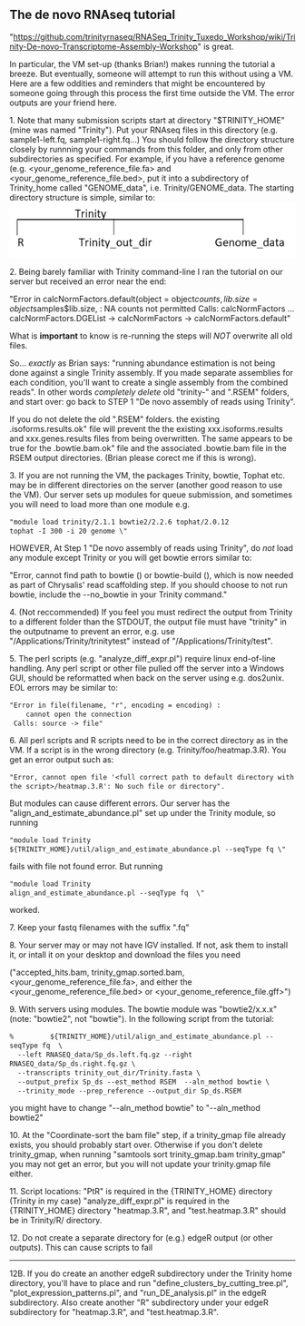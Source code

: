 ## The de novo RNAseq tutorial ## 
"https://github.com/trinityrnaseq/RNASeq_Trinity_Tuxedo_Workshop/wiki/Trinity-De-novo-Transcriptome-Assembly-Workshop" is great. 

In particular, the VM set-up (thanks Brian!) makes running the tutorial a breeze. But eventually, someone will attempt to run this without using a VM. Here are a few oddities and reminders that might be encountered by someone going through this process the first time outside the VM.  The error outputs are your friend here.

1\. Note that many submission scripts start at directory "$TRINITY_HOME" (mine was named "Trinity"). Put your RNAseq files in this directory (e.g. sample1-left.fq, sample1-right.fq...) You should follow the directory structure closely by runnning your commands from this folder, and only from other subdirectories as specified. For example, if you have a reference genome (e.g. <your_genome_reference_file.fa> and <your_genome_reference_file.bed>, put it into a subdirectory of Trinity_home called "GENOME_data", i.e. Trinity/GENOME_data. The starting directory structure is simple, similar to:
    ![](./img/Trinity_filestructure.png)

   2\. Being barely familiar with Trinity command-line I ran the tutorial on our server but received an error near the end:  

   "Error in calcNormFactors.default(object = object$counts, lib.size = object$samples$lib.size,  :
  NA counts not permitted
Calls: calcNormFactors ... calcNormFactors.DGEList -> calcNormFactors -> calcNormFactors.default"

What is **important** to know is re-running the steps will *NOT* overwrite all old files. 

So... *exactly* as Brian says: "running abundance estimation is not being done against a single Trinity assembly. If you made separate assemblies for each condition, you'll want to create a single assembly from the combined reads". In other words *completely delete* old "trinity-<samplename>" and "<samplename>.RSEM" folders, and start over: go back to STEP 1 "De novo assembly of reads using Trinity". 

If you do not delete the old "<samplename>.RSEM" folders. the existing <samplename>.isoforms.results.ok" file will prevent the the existing xxx.isoforms.results and xxx.genes.results files from being overwritten. The same appears to be true for the <samplename>.bowtie.bam.ok" file and the associated <samplename>.bowtie.bam file in the RSEM output directories. (Brian please corect me if this is wrong).

3\. If you are not running the VM, the packages Trinity, bowtie, Tophat etc. may be in different directories on the server (another good reason to  use the VM). Our server sets up modules for queue submission, and sometimes you will need to load more than one module e.g.

    "module load trinity/2.1.1 bowtie2/2.2.6 tophat/2.0.12
    tophat -I 300 -i 20 genome \"

HOWEVER, At Step 1 "De novo assembly of reads using Trinity", do *not* load any module except Trinity or you will get bowtie errors similar to:

"Error, cannot find path to bowtie () or bowtie-build (), which is now needed as part of Chrysalis' read scaffolding step.  If you should choose to not run bowtie, include the --no_bowtie in your Trinity command."

4\. (Not reccommended) If you feel you must redirect the output from Trinity to a different folder than the STDOUT, the output file must have "trinity" in the outputname to prevent an error, e.g. use "/Applications/Trinity/trinitytest" instead of "/Applications/Trinity/test".

5\. The perl scripts (e.g. "analyze_diff_expr.pl") require linux end-of-line handling. Any perl script or other file pulled off the server into a Windows GUI, should be reformatted when back on the server using e.g. dos2unix. EOL errors may be similar to: 

	"Error in file(filename, "r", encoding = encoding) : 
  		cannot open the connection
	 Calls: source -> file"

6\. All perl scripts and R scripts need to be in the correct directory as in the VM. If a script is in the wrong directory (e.g. Trinity/foo/heatmap.3.R). You get an error output such as:

    "Error, cannot open file '<full correct path to default directory with the script>/heatmap.3.R': No such file or directory". 

But modules can cause different errors. Our server has the "align_and_estimate_abundance.pl" set up under the Trinity module, so running 

    "module load Trinity
    ${TRINITY_HOME}/util/align_and_estimate_abundance.pl --seqType fq \"

fails with file not found error. But running 

    "module load Trinity
    align_and_estimate_abundance.pl --seqType fq  \"
worked.   

7\. Keep your fastq filenames with the suffix ".fq"

8\. Your server may or may not have IGV installed. If not, ask them to install it, or intall it on your desktop and download the files you need 

("accepted_hits.bam, trinity_gmap.sorted.bam, <your_genome_reference_file.fa>, and either the <your_genome_reference_file.bed> or <your_genome_reference_file.gff>") 

9\. With servers using modules. The bowtie module was "bowtie2/x.x.x" (note: "bowtie2", not "bowtie").  In the following script from the tutorial:

    %         ${TRINITY_HOME}/util/align_and_estimate_abundance.pl --seqType fq  \
      --left RNASEQ_data/Sp_ds.left.fq.gz --right RNASEQ_data/Sp_ds.right.fq.gz \
      --transcripts trinity_out_dir/Trinity.fasta \
      --output_prefix Sp_ds --est_method RSEM  --aln_method bowtie \
      --trinity_mode --prep_reference --output_dir Sp_ds.RSEM

you might have to change "--aln_method bowtie" to "--aln_method bowtie2"

10\. At the "Coordinate-sort the bam file" step, if a trinity_gmap file already exists, you should probably start over. Otherwise if you don't delete trinity_gmap, when running "samtools sort trinity_gmap.bam trinity_gmap" you may not get an error, but you will not update your trinity.gmap file either.   

11\. Script locations:	"PtR" is required in the {TRINITY_HOME} directory (Trinity in my case)
	"analyze_diff_expr.pl" is required in the {TRINITY_HOME} directory
	"heatmap.3.R", and "test.heatmap.3.R" should be in Trinity/R/ directory. 

12\. Do not create a separate directory for (e.g.) edgeR output (or other outputs). This can cause  scripts to fail 
*****************************

12B. If you do create an another edgeR subdirectory under the Trinity home directory, you'll have to place and run "define_clusters_by_cutting_tree.pl", "plot_expression_patterns.pl", and "run_DE_analysis.pl" in the edgeR subdirectory. Also create another "R" subdirectory under your edgeR subdirectory for "heatmap.3.R", and "test.heatmap.3.R". 
